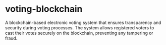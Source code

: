 # voting-blockchain
A blockchain-based electronic voting system that ensures transparency and security during voting processes. The system allows registered voters to cast their votes securely on the blockchain, preventing any tampering or fraud.
